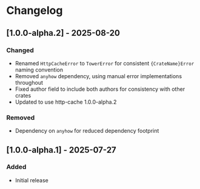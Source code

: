 # Changelog

## [1.0.0-alpha.2] - 2025-08-20

### Changed

- Renamed `HttpCacheError` to `TowerError` for consistent `{CrateName}Error` naming convention
- Removed `anyhow` dependency, using manual error implementations throughout
- Fixed author field to include both authors for consistency with other crates
- Updated to use http-cache 1.0.0-alpha.2

### Removed

- Dependency on `anyhow` for reduced dependency footprint

## [1.0.0-alpha.1] - 2025-07-27

### Added

- Initial release

